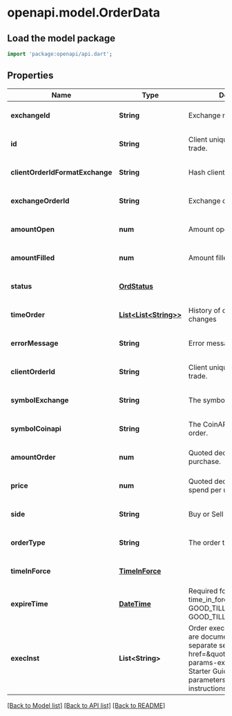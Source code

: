 # openapi.model.OrderData

## Load the model package
```dart
import 'package:openapi/api.dart';
```

## Properties
Name | Type | Description | Notes
------------ | ------------- | ------------- | -------------
**exchangeId** | **String** | Exchange name | [optional] [default to null]
**id** | **String** | Client unique identifier for the trade. | [optional] [default to null]
**clientOrderIdFormatExchange** | **String** | Hash client id | [optional] [default to null]
**exchangeOrderId** | **String** | Exchange order id | [optional] [default to null]
**amountOpen** | **num** | Amount open | [optional] [default to null]
**amountFilled** | **num** | Amount filled | [optional] [default to null]
**status** | [**OrdStatus**](OrdStatus.md) |  | [optional] [default to null]
**timeOrder** | [**List&lt;List&lt;String&gt;&gt;**](List.md) | History of order status changes | [optional] [default to []]
**errorMessage** | **String** | Error message | [optional] [default to null]
**clientOrderId** | **String** | Client unique identifier for the trade. | [optional] [default to null]
**symbolExchange** | **String** | The symbol of the order. | [optional] [default to null]
**symbolCoinapi** | **String** | The CoinAPI symbol of the order. | [optional] [default to null]
**amountOrder** | **num** | Quoted decimal amount to purchase. | [optional] [default to null]
**price** | **num** | Quoted decimal amount to spend per unit. | [optional] [default to null]
**side** | **String** | Buy or Sell | [optional] [default to null]
**orderType** | **String** | The order type. | [optional] [default to null]
**timeInForce** | [**TimeInForce**](TimeInForce.md) |  | [optional] [default to null]
**expireTime** | [**DateTime**](DateTime.md) | Required for orders with time_in_force &#x3D; GOOD_TILL_TIME_EXCHANGE, GOOD_TILL_TIME_OMS | [optional] [default to null]
**execInst** | **List&lt;String&gt;** | Order execution instructions are documented in the separate section: &lt;a href&#x3D;\&quot;#oeml-order-params-exec\&quot;&gt;OEML / Starter Guide / Order parameters / Execution instructions&lt;/a&gt;  | [optional] [default to []]

[[Back to Model list]](../README.md#documentation-for-models) [[Back to API list]](../README.md#documentation-for-api-endpoints) [[Back to README]](../README.md)


